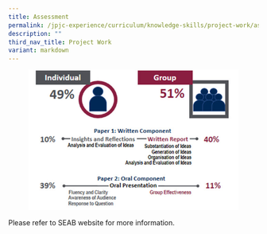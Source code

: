 ```yaml
---
title: Assessment
permalink: /jpjc-experience/curriculum/knowledge-skills/project-work/assessment/
description: ""
third_nav_title: Project Work
variant: markdown
---
```

<div>

<figure>
<img src="/images/JPJC%20Experience/Curriculum/Knowledge%20Skills/Project%20Work/Assessment/pic1.jpg">
</figure>
	<p>Please refer to <a>SEAB website</a> for more information.</p>
</div>	